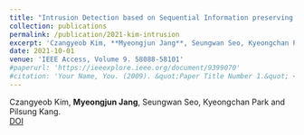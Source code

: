 ```yaml
---
title: "Intrusion Detection based on Sequential Information preserving Log Embedding Methods and Anomaly Detection Algorithms"
collection: publications
permalink: /publication/2021-kim-intrusion
excerpt: 'Czangyeob Kim, **Myeongjun Jang**, Seungwan Seo, Kyeongchan Park and Pilsung Kang.'
date: 2021-10-01
venue: 'IEEE Access, Volume 9. 58088-58101'
#paperurl: 'https://ieeexplore.ieee.org/document/9399070'
#citation: 'Your Name, You. (2009). &quot;Paper Title Number 1.&quot; <i>Journal 1</i>. 1(1).'
---
```

Czangyeob Kim, **Myeongjun Jang**, Seungwan Seo, Kyeongchan Park and Pilsung Kang.  
[DOI](https://ieeexplore.ieee.org/document/9399070)

